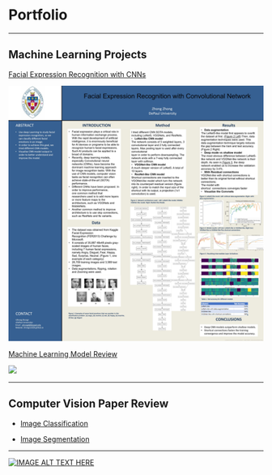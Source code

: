 # Portfolio

---

## Machine Learning Projects


[Facial Expression Recognition with CNNs](/pdf/DSC672_project_report_zhong.pdf)

<img src="pdf/fer_presenation.jpg?raw=true"/>

[Machine Learning Model Review](/pdf/intermediatepythongithubio.pdf)

<img src="images/dummy_thumbnail.jpg?raw=true"/>

---

## Computer Vision Paper Review 

- [Image Classification](/cv_paper/image_classification.md) 

- [Image Segmentation](/img_seg/about.md) 

---

[![IMAGE ALT TEXT HERE](http://img.youtube.com/vi/02vmIjAAY8c/0.jpg)](http://www.youtube.com/watch?v=02vmIjAAY8c)

